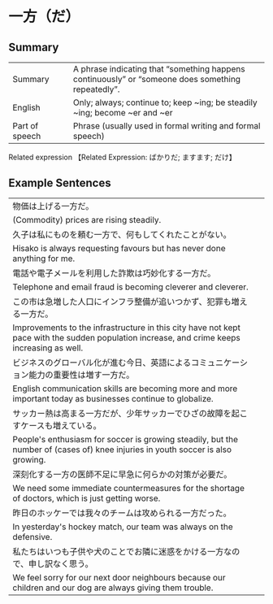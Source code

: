 # 一方（だ）

## Summary

<table><tr>   <td>Summary<td>   <td>A phrase indicating that “something happens continuously” or “someone does something repeatedly”.</td><tr><tr>   <td>English<td>   <td>Only; always; continue to; keep ~ing; be steadily ~ing; become ~er and ~er</td><tr><tr>   <td>Part of speech<td>   <td>Phrase (usually used in formal writing and formal speech)</td><tr></table><tr>   <td>Related expression<td>   <td>【Related Expression: ばかりだ; ますます; だけ】</td><tr></table></table>

## Example Sentences

<table><tr><td>物価は上げる一方だ。<td><tr><tr><td>(Commodity) prices are rising steadily.<td><tr><tr><td>久子は私にものを頼む一方で、何もしてくれたことがない。<td><tr><tr><td>Hisako is always requesting favours but has never done anything for me.<td><tr><tr><td>電話や電子メールを利用した詐欺は巧妙化する一方だ。<td><tr><tr><td>Telephone and email fraud is becoming cleverer and cleverer.<td><tr><tr><td>この市は急増した人口にインフラ整備が追いつかず、犯罪も増える一方だ。<td><tr><tr><td>Improvements to the infrastructure in this city have not kept pace with the sudden population increase, and crime keeps increasing as well.<td><tr><tr><td>ビジネスのグローバル化が進む今日、英語によるコミュニケーション能力の重要性は増す一方だ。<td><tr><tr><td>English communication skills are becoming more and more important today as businesses continue to globalize.<td><tr><tr><td>サッカー熱は高まる一方だが、少年サッカーでひざの故障を起こすケースも増えている。<td><tr><tr><td>People's enthusiasm for soccer is growing steadily, but the number of (cases of) knee injuries in youth soccer is also growing.<td><tr><tr><td>深刻化する一方の医師不足に早急に何らかの対策が必要だ。<td><tr><tr><td>We need some immediate countermeasures for the shortage of doctors, which is just getting worse.<td><tr><tr><td>昨日のホッケーでは我々のチームは攻められる一方だった。<td><tr><tr><td>In yesterday's hockey match, our team was always on the defensive.<td><tr><tr><td>私たちはいつも子供や犬のことでお隣に迷惑をかける一方なので、申し訳なく思う。<td><tr><tr><td>We feel sorry for our next door neighbours because our children and our dog are always giving them trouble.<td><tr></table>

